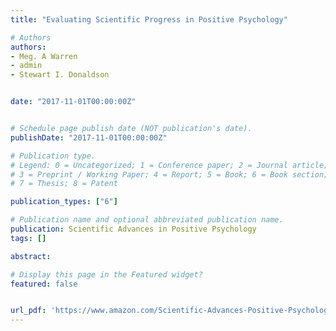 ```yaml
---
title: "Evaluating Scientific Progress in Positive Psychology"

# Authors
authors:
- Meg. A Warren
- admin
- Stewart I. Donaldson


date: "2017-11-01T00:00:00Z"


# Schedule page publish date (NOT publication's date).
publishDate: "2017-11-01T00:00:00Z"

# Publication type.
# Legend: 0 = Uncategorized; 1 = Conference paper; 2 = Journal article;
# 3 = Preprint / Working Paper; 4 = Report; 5 = Book; 6 = Book section;
# 7 = Thesis; 8 = Patent

publication_types: ["6"]

# Publication name and optional abbreviated publication name.
publication: Scientific Advances in Positive Psychology
tags: []

abstract:

# Display this page in the Featured widget?
featured: false


url_pdf: 'https://www.amazon.com/Scientific-Advances-Positive-Psychology-Warren/dp/1440834806'
---
```

